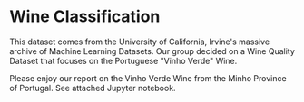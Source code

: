 # Wine Classification 

This dataset comes from the University of California, Irvine's massive archive of Machine Learning Datasets. Our group decided on a Wine Quality Dataset that focuses on the Portuguese "Vinho Verde" Wine. 

Please enjoy our report on the Vinho Verde Wine from the Minho Province of Portugal. 
See attached Jupyter notebook.
